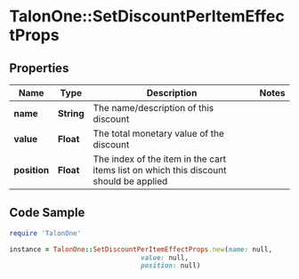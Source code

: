# TalonOne::SetDiscountPerItemEffectProps

## Properties

Name | Type | Description | Notes
------------ | ------------- | ------------- | -------------
**name** | **String** | The name/description of this discount | 
**value** | **Float** | The total monetary value of the discount | 
**position** | **Float** | The index of the item in the cart items list on which this discount should be applied | 

## Code Sample

```ruby
require 'TalonOne'

instance = TalonOne::SetDiscountPerItemEffectProps.new(name: null,
                                 value: null,
                                 position: null)
```


